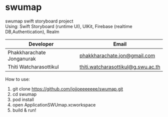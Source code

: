 # swumap
swumap swift storyboard project
<br>
Using: Swift Storyboard (runtime UI), UIKit, Firebase (realtime DB,Authentication), Realm

|Developer|Email|
|---------|-----|
|Phakkharachate Jonganurak|phakkharachate.jon@gmail.com|
|Thiti Watcharasottikul|thiti.watcharasottikul@g.swu.ac.th|

How to use:
1. git clone https://github.com/jojjoeeeeeee/swumap.git
2. cd swumap
3. pod install
4. open ApplicationSWUmap.xcworkspace
5. build & run!
